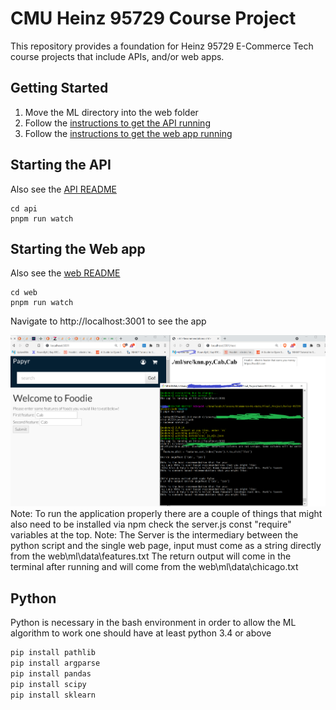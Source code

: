 # CMU Heinz 95729 Course Project

This repository provides a foundation for Heinz 95729 E-Commerce Tech course projects that include APIs, and/or web apps.

## Getting Started
1. Move the ML directory into the web folder
2. Follow the [instructions to get the API running](api)
3. Follow the [instructions to get the web app running](web)

## Starting the API

Also see the [API README](api/README.md)

```Shell
cd api
pnpm run watch
```

## Starting the Web app

Also see the [web README](web/README.md)

```Shell
cd web
pnpm run watch
```

Navigate to http://localhost:3001 to see the app

![Current working image](./Screenshot.png)
Note: To run the application properly there are a couple of things that might also need to be installed via npm check the server.js const "require" variables at the top.
Note: The Server is the intermediary between the python script and the single web page, input must come as a string directly from the web\ml\data\features.txt
The return output will come in the terminal after running and will come from the web\ml\data\chicago.txt 

## Python 
Python is necessary in the bash environment in order to allow the ML algorithm to work one should have at least python 3.4 or above
```bash
pip install pathlib
pip install argparse
pip install pandas
pip install scipy
pip install sklearn 
```
